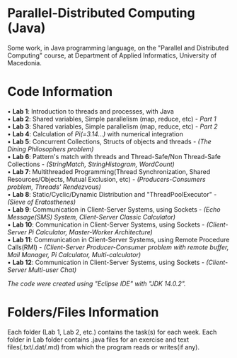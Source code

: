 # Parallel-Distributed Computing (Java)

Some work, in Java programming language, on the "Parallel and Distributed Computing" course, at Department of Applied Informatics, University of Macedonia.

# Code Information

• **Lab 1**: Introduction to threads and processes, with Java                                                                                             
• **Lab 2**: Shared variables, Simple parallelism (map, reduce, etc) - *Part 1*                                                                             
• **Lab 3**: Shared variables, Simple parallelism (map, reduce, etc) - *Part 2*                                                                            
• **Lab 4**: Calculation of *Pi(=3.14...)* with numerical integration                                                                                     
• **Lab 5**: Concurrent Collections, Structs of objects and threads - *(The Dining Philosophers problem)*                                                        
• **Lab 6**: Pattern's match with threads and Thread-Safe/Non Thread-Safe Collections - *(StringMatch, StringHistogram, WordCount)*                                     
• **Lab 7**: Multithreaded Programming(Thread Synchronization, Shared Resources/Objects, Mutual Exclusion, etc) - *(Producers-Consumers problem, Threads' Rendezvous)*                                                               
• **Lab 8**: Static/Cyclic/Dynamic Distribution and "ThreadPoolExecutor" - *(Sieve of Eratosthenes)*                                                                                                                                                                                                               
• **Lab 9**: Communication in Client-Server Systems, using Sockets - *(Echo Message(SMS) System, Client-Server Classic Calculator)*                                                                                                                                              
• **Lab 10**: Communication in Client-Server Systems, using Sockets - *(Client-Server Pi Calculator, Master-Worker Architecture)*                                                                                                                                             
• **Lab 11**: Communication in Client-Server Systems, using Remote Procedure Calls(RMI) - *(Client-Server Producer-Consumer problem with remote buffer, Mail Manager, Pi Calculator, Multi-calculator)*                                                                                                                                            
• **Lab 12**: Communication in Client-Server Systems, using Sockets - *(Client-Server Multi-user Chat)*                                                                                                                                                                   

*The code were created using "Eclipse IDE" with "JDK 14.0.2".*

# Folders/Files Information

Each folder (Lab 1, Lab 2, etc.) contains the task(s) for each week.
Each folder in Lab folder contains .java files for an exercise and text files(.txt/.dat/.md) from which the program reads or writes(if any).
